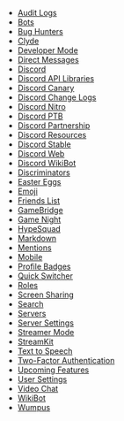 * [Audit Logs](/audit-logs) <!--audit log;auditlog;auditlogs;moderation logs;mod logs-->
* [Bots](/bots) <!--bot;discord bot;discord bots-->
* [Bug Hunters](/bug-hunters) <!--bughunters;bugs;bug;we are number one;we are bug hunters;almightydabbit;dabbit;daddit;rabbit-->
* [Clyde](/clyde) <!--nonexistent-->
* [Developer Mode](/developer-mode) <!--dev mode;dev-mode;developer-->
* [Direct Messages](/direct-messages) <!--direct message;dm;dms-->
* [Discord](/discord)
* [Discord API Libraries](/libraries) <!--api;libraries;dapi-->
* [Discord Canary](/canary) <!--alpha;dcanary;canary-->
* [Discord Change Logs](/changelog)
* [Discord Nitro](/nitro) <!--zoom;turbo;nitro;fast;premium;gold-->
* [Discord PTB](/ptb) <!--ptb;dptb;public test build;beta-->
* [Discord Partnership](/partners) <!--mallorypls;partner;partnership;partnered;vip-->
* [Discord Resources](/resources) <!--resources;dresources-->
* [Discord Stable](/stable) <!--stable;dstable;download-->
* [Discord Web](/web) <!--web;browser;web version-->
* [Discord WikiBot](/wikibot)<!--wikibot-->
* [Discriminators](/discriminator) <!--discrim;discriminator;discordtag-->
* [Easter Eggs](/easter-eggs) <!--easter;eastereggs;konami;easteregg;easter egg;me me big boy-->
* [Emoji](/emoji) <!--emote;emotes;emojis;emoticons;emoticon;smileys-->
* [Friends List](/friends) <!--friends;friend-->
* [GameBridge](/gamebridge) <!--game bridge;game sdk-->
* [Game Night](/gamenight) <!--twitch;stream;vlog;game night-->
* [HypeSquad](/hypesquad) <!--hype;getschwifty;bestbadge;bestserver-->
* [Markdown](/markdown) <!--mark down-->
* [Mentions](/mentions) <!--mention-->
* [Mobile](/mobile) <!--testflight;android;ios-->
* [Profile Badges](/badges) <!--badges;badge-->
* [Quick Switcher](/quick-switcher) <!--quickswitcher;fastswitcher;sonic;qs;speedoflight-->
* [Roles](/roles) <!--role-->
* [Screen Sharing](/screen-sharing) <!--screensharing;screenshare;screen share-->
* [Search](/search) <!--where is waldo-->
* [Servers](/servers) <!--guilds;server;guild-->
* [Server Settings](/server-settings) <!--ssettings;serversettings-->
* [Streamer Mode](/streamer-mode) <!--stream mode;streaming mode;live streaming-->
* [StreamKit](/streamkit) <!--stream kit-->
* [Text to Speech](/tts) <!--tts;text-to-speech-->
* [Two-Factor Authentication](/two-factor-authentication) <!--2fa;2-fa;2 fa;2 step;two step;2 step authentication;twofactor authentication;tfa-->
* [Upcoming Features](/upcoming-features) <!--features;upcomingfeatures;new features;screenshare when;screen share when-->
* [User Settings](/user-settings) <!--usettings;usersettings;user-->
* [Video Chat](/video-chat) <!--video;videochat;videochatting;videocall;videocalling;video calling;video call-->
* [WikiBot](/wikibot) <!--wiki bot-->
* [Wumpus](/wumpus) <!--wumpuses;mascotte-->

